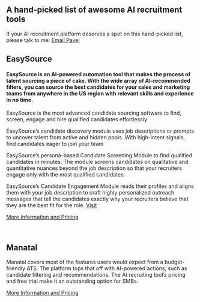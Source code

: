 ## A hand-picked list of awesome AI recruitment tools


<p>If your AI recruitment platform deserves a spot on this hand-picked list, please talk to me: <a href="mailto: pankaj@hirequotient.com">Email Pavel</a></p>

## EasySource

#### EasySource is an AI-powered automation tool that makes the process of talent sourcing a piece of cake. With the wide array of AI-recommended filters, you can source the best candidates for your sales and marketing teams from anywhere in the US region with relevant skills and experience in no time.
EasySource is the most advanced candidate sourcing software to find, screen, engage and hire qualified candidates effortlessly

EasySource’s candidate discovery module uses job descriptions or prompts to uncover talent from active and hidden pools. With high-intent signals, find candidates eager to join your team

EasySource’s persona-based Candidate Screening Module to find qualified candidates in minutes. The module screens candidates on qualitative and quantitative nuances beyond the job description so that your recruiters engage only with the most qualified candidates.

EasySource’s Candidate Engagement Module reads their profiles and aligns them with your job description to craft highly personalized outreach messages that tell the candidates exactly why your recruiters believe that they are the best fit for the role.
[Visit](https://www.hirequotient.com/products/easysource-candidate-sourcing-tool?utm_source=pankaj&utm_medium=github&utm_campaign=aitools)


[More Information and Pricing](https://www.hirequotient.com/pricing/easy-source-pricing?utm_source=pankaj&utm_medium=github&utm_campaign=aitools)

<br />

## Manatal 

Manatal covers most of the features users would expect from a budget-friendly ATS. The platform tops that off with AI-powered actions, such as candidate filtering and recommendations. The AI recruiting tool’s pricing and free trial make it an outstanding option for SMBs.


[More Information and Pricing](https://www.manatal.com/pricing?utm_source=pankaj&utm_medium=github&utm_campaign=aitools)
